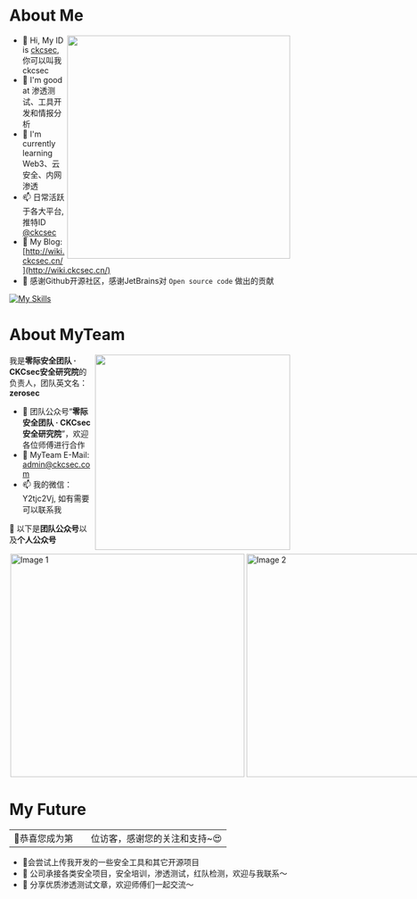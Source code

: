 # About Me

<img align='right' src="https://github-readme-stats.zohan.tech/api?username=ckcsec&hide_title=true&hide_border=true&show_icons=true&include_all_commits=true&bg_color=0,EC6C6C,FFD479,FFFC79,73FA79&theme=graywhite&locale=cn" width="400">

- 👋 Hi, My ID is [ckcsec](https://twitter.com/ckcsec), 你可以叫我ckcsec
- 👀 I'm good at 渗透测试、工具开发和情报分析
- 🌱 I'm currently learning Web3、云安全、内网渗透
- 📫 日常活跃于各大平台, 推特ID [@ckcsec](https://twitter.com/ckcsec)
- 👋 My Blog: [http://wiki.ckcsec.cn/](http://wiki.ckcsec.cn/)
- 💞️ 感谢Github开源社区，感谢JetBrains对 `Open source code` 做出的贡献

[![My Skills](https://skillicons.dev/icons?i=python,flask,java,spring,idea,go,aws,cloudflare,gcp,linux,raspberrypi,docker,kubernetes,bash,php,html,js,androidstudio,cpp,c,git,githubactions,md,mysql,redis,arduino,ps,pr,twitter)](https://skillicons.dev)

# About MyTeam

<img align='right' src="" width="350">

我是**零际安全团队 · CKCsec安全研究院**的负责人，团队英文名：**zerosec**

- 💞️ 团队公众号“**零际安全团队 · CKCsec安全研究院**”，欢迎各位师傅进行合作
- 👋 MyTeam E-Mail: admin@ckcsec.com
- 📫 我的微信：Y2tjc2Vj, 如有需要可以联系我

💬 以下是**团队公众号**以及**个人公众号**

<div style="display: flex;">
  <img src="https://ckcsec.oss-cn-hangzhou.aliyuncs.com/img/friend2.png" alt="Image 1" style="width: 420px; height: 400px; margin: 2px;">
  <img src="https://ckcsec.oss-cn-hangzhou.aliyuncs.com/img/friend.png" alt="Image 2" style="width: 420px; height: 400px; margin: 2px;">
</div>


# My Future

<table>
  <tr>
    <td>🥰恭喜您成为第</td>
    <td><img src="https://profile-counter.glitch.me/ckcsec/count.svg" alt="" /></td>
    <td>位访客，感谢您的关注和支持~😍</td>
  </tr>
</table>


- 💞会尝试上传我开发的一些安全工具和其它开源项目
- 🌱 公司承接各类安全项目，安全培训，渗透测试，红队检测，欢迎与我联系～
- 👋 分享优质渗透测试文章，欢迎师傅们一起交流～
